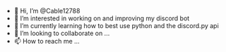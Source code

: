 - 👋 Hi, I’m @Cable12788
- 👀 I’m interested in working on and improving my discord bot
- 🌱 I’m currently learning how to best use python and the discord.py api
- 💞️ I’m looking to collaborate on ...
- 📫 How to reach me ...

<!---
Cable12788/Cable12788 is a ✨ special ✨ repository because its `README.md` (this file) appears on your GitHub profile.
You can click the Preview link to take a look at your changes.
--->
